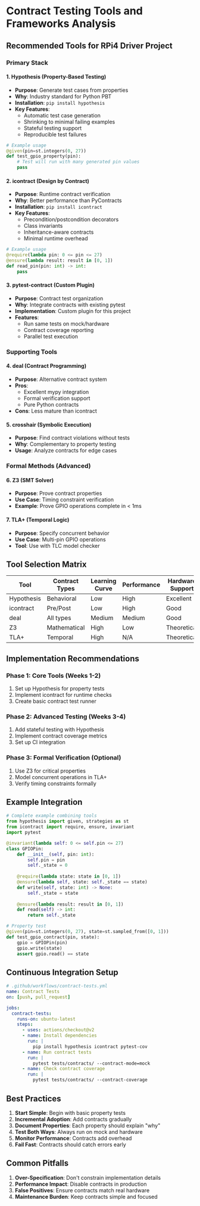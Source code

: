 # Contract Testing Tools and Frameworks Analysis

## Recommended Tools for RPi4 Driver Project

### Primary Stack

#### 1. **Hypothesis** (Property-Based Testing)
- **Purpose**: Generate test cases from properties
- **Why**: Industry standard for Python PBT
- **Installation**: `pip install hypothesis`
- **Key Features**:
  - Automatic test case generation
  - Shrinking to minimal failing examples
  - Stateful testing support
  - Reproducible test failures

```python
# Example usage
@given(pin=st.integers(0, 27))
def test_gpio_property(pin):
    # Test will run with many generated pin values
    pass
```

#### 2. **icontract** (Design by Contract)
- **Purpose**: Runtime contract verification
- **Why**: Better performance than PyContracts
- **Installation**: `pip install icontract`
- **Key Features**:
  - Precondition/postcondition decorators
  - Class invariants
  - Inheritance-aware contracts
  - Minimal runtime overhead

```python
# Example usage
@require(lambda pin: 0 <= pin <= 27)
@ensure(lambda result: result in [0, 1])
def read_pin(pin: int) -> int:
    pass
```

#### 3. **pytest-contract** (Custom Plugin)
- **Purpose**: Contract test organization
- **Why**: Integrate contracts with existing pytest
- **Implementation**: Custom plugin for this project
- **Features**:
  - Run same tests on mock/hardware
  - Contract coverage reporting
  - Parallel test execution

### Supporting Tools

#### 4. **deal** (Contract Programming)
- **Purpose**: Alternative contract system
- **Pros**: 
  - Excellent mypy integration
  - Formal verification support
  - Pure Python contracts
- **Cons**: Less mature than icontract

#### 5. **crosshair** (Symbolic Execution)
- **Purpose**: Find contract violations without tests
- **Why**: Complementary to property testing
- **Usage**: Analyze contracts for edge cases

### Formal Methods (Advanced)

#### 6. **Z3** (SMT Solver)
- **Purpose**: Prove contract properties
- **Use Case**: Timing constraint verification
- **Example**: Prove GPIO operations complete in < 1ms

#### 7. **TLA+** (Temporal Logic)
- **Purpose**: Specify concurrent behavior
- **Use Case**: Multi-pin GPIO operations
- **Tool**: Use with TLC model checker

## Tool Selection Matrix

| Tool | Contract Types | Learning Curve | Performance | Hardware Support |
|------|---------------|----------------|-------------|------------------|
| Hypothesis | Behavioral | Low | High | Excellent |
| icontract | Pre/Post | Low | High | Good |
| deal | All types | Medium | Medium | Good |
| Z3 | Mathematical | High | Low | Theoretical |
| TLA+ | Temporal | High | N/A | Theoretical |

## Implementation Recommendations

### Phase 1: Core Tools (Weeks 1-2)
1. Set up Hypothesis for property tests
2. Implement icontract for runtime checks
3. Create basic contract test runner

### Phase 2: Advanced Testing (Weeks 3-4)
1. Add stateful testing with Hypothesis
2. Implement contract coverage metrics
3. Set up CI integration

### Phase 3: Formal Verification (Optional)
1. Use Z3 for critical properties
2. Model concurrent operations in TLA+
3. Verify timing constraints formally

## Example Integration

```python
# Complete example combining tools
from hypothesis import given, strategies as st
from icontract import require, ensure, invariant
import pytest

@invariant(lambda self: 0 <= self.pin <= 27)
class GPIOPin:
    def __init__(self, pin: int):
        self.pin = pin
        self._state = 0
    
    @require(lambda state: state in [0, 1])
    @ensure(lambda self, state: self._state == state)
    def write(self, state: int) -> None:
        self._state = state
    
    @ensure(lambda result: result in [0, 1])
    def read(self) -> int:
        return self._state

# Property test
@given(pin=st.integers(0, 27), state=st.sampled_from([0, 1]))
def test_gpio_contract(pin, state):
    gpio = GPIOPin(pin)
    gpio.write(state)
    assert gpio.read() == state
```

## Continuous Integration Setup

```yaml
# .github/workflows/contract-tests.yml
name: Contract Tests
on: [push, pull_request]

jobs:
  contract-tests:
    runs-on: ubuntu-latest
    steps:
      - uses: actions/checkout@v2
      - name: Install dependencies
        run: |
          pip install hypothesis icontract pytest-cov
      - name: Run contract tests
        run: |
          pytest tests/contracts/ --contract-mode=mock
      - name: Check contract coverage
        run: |
          pytest tests/contracts/ --contract-coverage
```

## Best Practices

1. **Start Simple**: Begin with basic property tests
2. **Incremental Adoption**: Add contracts gradually
3. **Document Properties**: Each property should explain "why"
4. **Test Both Ways**: Always run on mock and hardware
5. **Monitor Performance**: Contracts add overhead
6. **Fail Fast**: Contracts should catch errors early

## Common Pitfalls

1. **Over-Specification**: Don't constrain implementation details
2. **Performance Impact**: Disable contracts in production
3. **False Positives**: Ensure contracts match real hardware
4. **Maintenance Burden**: Keep contracts simple and focused
